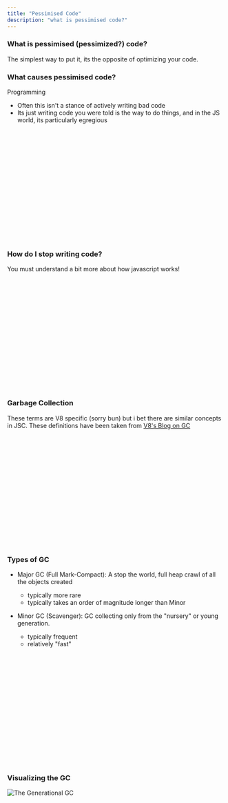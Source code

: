 ```yaml
---
title: "Pessimised Code"
description: "what is pessimised code?"
---
```


### What is pessimised (pessimized?) code?
The simplest way to put it, its the opposite of optimizing your code.

### What causes pessimised code?
Programming

- Often this isn't a stance of actively writing bad code
- Its just writing code you were told is the way to do things, and in the JS
  world, its particularly egregious

<br/>
<br/>
<br/>
<br/>
<br/>
<br/>
<br/>
<br/>
<br/>
<br/>
<br/>
<br/>
<br/>
<br/>
<br/>

### How do I stop writing code?
You must understand a bit more about how javascript works!

<br/>
<br/>
<br/>
<br/>
<br/>
<br/>
<br/>
<br/>
<br/>
<br/>
<br/>
<br/>
<br/>
<br/>
<br/>

### Garbage Collection
These terms are V8 specific (sorry bun) but i bet there are similar concepts in
JSC.  These definitions have been taken from [V8's Blog on GC](https://v8.dev/blog/trash-talk)

<br/>
<br/>
<br/>
<br/>
<br/>
<br/>
<br/>
<br/>
<br/>
<br/>
<br/>
<br/>
<br/>
<br/>
<br/>

### Types of GC
* Major GC (Full Mark-Compact): A stop the world, full heap crawl of all the
objects created
  * typically more rare
  * typically takes an order of magnitude longer than Minor

* Minor GC (Scavenger): GC collecting only from the "nursery" or young
generation.
  * typically frequent
  * relatively "fast"

<br/>
<br/>
<br/>
<br/>
<br/>
<br/>
<br/>
<br/>
<br/>
<br/>
<br/>
<br/>
<br/>
<br/>
<br/>

### Visualizing the GC
![The Generational GC](./images/GC-Vizualization.svg)

<br/>
<br/>
<br/>
<br/>
<br/>
<br/>
<br/>
<br/>
<br/>
<br/>
<br/>
<br/>
<br/>
<br/>
<br/>

